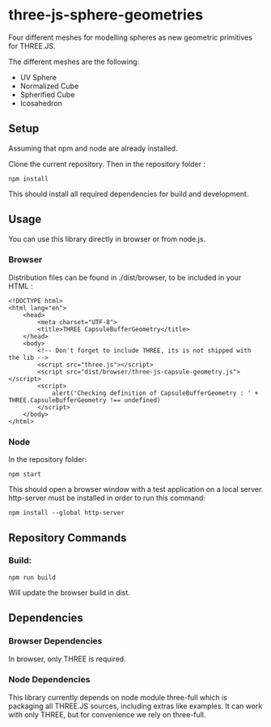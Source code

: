 # three-js-sphere-geometries
Four different meshes for modelling spheres as new geometric primitives for THREE.JS.

The different meshes are the following:
* UV Sphere
* Normalized Cube
* Spherified Cube
* Icosahedron


## Setup
Assuming that npm and node are already installed.

Clone the current repository. Then in the repository folder :

```
npm install
```

This should install all required dependencies for build and development.

## Usage
You can use this library directly in browser or from node.js.

### Browser
Distribution files can be found in ./dist/browser, to be included in your HTML :

```
<!DOCTYPE html>
<html lang="en">
    <head>
        <meta charset="UTF-8">
        <title>THREE CapsuleBufferGeometry</title>
    </head>
    <body>
        <!-- Don't forget to include THREE, its is not shipped with the lib -->
        <script src="three.js"></script>
        <script src="dist/browser/three-js-capsule-geometry.js"></script>
        <script>
            alert('Checking definition of CapsuleBufferGeometry : ' + THREE.CapsuleBufferGeometry !== undefined)
        </script>
    </body>
</html>
```

### Node
In the repository folder:

```
npm start
```

This should open a browser window with a test application on a local server.
http-server must be installed in order to run this command:

```
npm install --global http-server
```

## Repository Commands
### Build:

```
npm run build
```

Will update the browser build in dist.

## Dependencies
### Browser Dependencies
In browser, only THREE is required.

### Node Dependencies
This library currently depends on node module three-full which is packaging all THREE.JS sources, including extras like examples. It can work with only THREE, but for convenience we rely on three-full.
